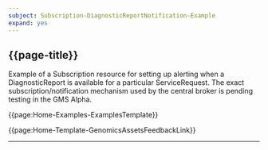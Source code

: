 ```yaml
---
subject: Subscription-DiagnosticReportNotification-Example
expand: yes
---
```



## {{page-title}}

Example of a Subscription resource for setting up alerting when a DiagnosticReport is available for a particular ServiceRequest. The exact subscription/notification mechanism used by the central broker is pending testing in the GMS Alpha.

{{page:Home-Examples-ExamplesTemplate}}


<div id="Feedback" class="tabcontent">
{{page:Home-Template-GenomicsAssetsFeedbackLink}}
</div>


---